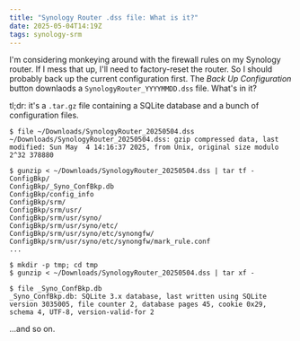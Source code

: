 ```yaml
---
title: "Synology Router .dss file: What is it?"
date: 2025-05-04T14:19Z
tags: synology-srm
---
```


I'm considering monkeying around with the firewall rules on my Synology router. If I mess that up, I'll need to
factory-reset the router. So I should probably back up the current configuration first. The _Back Up Configuration_
button downlaods a `SynologyRouter_YYYYMMDD.dss` file. What's in it?

tl;dr: it's a `.tar.gz` file containing a SQLite database and a bunch of configuration files.

```
$ file ~/Downloads/SynologyRouter_20250504.dss
~/Downloads/SynologyRouter_20250504.dss: gzip compressed data, last modified: Sun May  4 14:16:37 2025, from Unix, original size modulo 2^32 378880
```

```
$ gunzip < ~/Downloads/SynologyRouter_20250504.dss | tar tf -
ConfigBkp/
ConfigBkp/_Syno_ConfBkp.db
ConfigBkp/config_info
ConfigBkp/srm/
ConfigBkp/srm/usr/
ConfigBkp/srm/usr/syno/
ConfigBkp/srm/usr/syno/etc/
ConfigBkp/srm/usr/syno/etc/synongfw/
ConfigBkp/srm/usr/syno/etc/synongfw/mark_rule.conf
...
```

```
$ mkdir -p tmp; cd tmp
$ gunzip < ~/Downloads/SynologyRouter_20250504.dss | tar xf -

$ file _Syno_ConfBkp.db
_Syno_ConfBkp.db: SQLite 3.x database, last written using SQLite version 3035005, file counter 2, database pages 45, cookie 0x29, schema 4, UTF-8, version-valid-for 2
```

...and so on.
